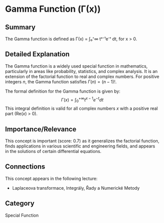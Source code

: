 # Gamma Function (Γ(x))

## Summary
The Gamma function is defined as Γ(x) = ∫₀⁺∞ tˣ⁻¹e⁻ᵗ dt, for x > 0.

## Detailed Explanation
The Gamma function is a widely used special function in mathematics, particularly in areas like probability, statistics, and complex analysis. It is an extension of the factorial function to real and complex numbers. For positive integers $n$, the Gamma function satisfies $\Gamma(n) = (n-1)!$.

The formal definition for the Gamma function is given by:
$$ \Gamma(x) = \int_0^{+\infty} t^{x-1}e^{-t} dt $$
This integral definition is valid for all complex numbers $x$ with a positive real part (Re($x$) > 0).

## Importance/Relevance
This concept is important (score: 0.7) as it generalizes the factorial function, finds applications in various scientific and engineering fields, and appears in the solutions of certain differential equations.

## Connections
This concept appears in the following lecture:
*   Laplaceova transformace, Integrály, Řady a Numerické Metody

## Category
Special Function